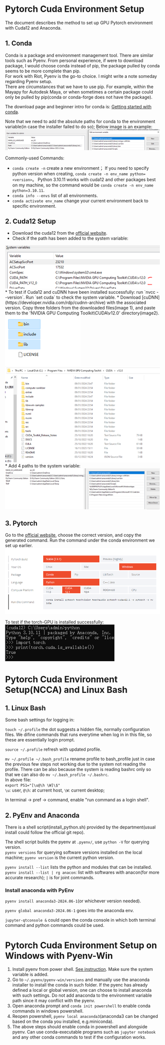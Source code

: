 # Pytorch Cuda Environment Setup

The document describes the method to set up GPU Pytorch environment with Cuda12 and Anaconda.  

## 1. Conda  
Conda is a package and environment management tool. There are similar tools such as Pyenv. From personal experience,
if were to download package, I would choose conda instead of pip, the package pulled by conda seems to be more complete
than pip.   
For work with Riot, Pyenv is the go-to choice. I might write a note someday regarding Pyenv setup.  
There are circumstances that we have to use pip. For example, within the Mayapy for Autodesk Maya, or when 
sometimes a certain package could only be pulled by pip(conda or conda-forge does not have the package).  

The download page and beginner intro for conda is: 
[Getting started with conda](https://conda.io/projects/conda/en/latest/user-guide/getting-started.html).  

Note that we need to add the absolute paths for conda to the environment variable(in case the installer failed to do 
so); Below image is an example:    
<img src="../image/torch_cuda/system_var.PNG">  

Commonly-used Commands:
* `conda create -n` create a new environment；
If you need to specify python version when creating, `conda create -n env_name python=<version>`。
Python 3.10.11 works with cuda12 and other packages best on my machine,
so the command would be `conda create -n env_name python=3.10.11`.
* `conda info --envs` list of all environments.
* `conda activate env_name` change your current environment back to specific environment.  


## 2. Cuda12 Setup  
* Download the cuda12 from the [official website](https://developer.nvidia.com/cuda-12-0-0-download-archive).
* Check if the path has been added to the system variable:  
<img src="../image/torch_cuda/cuda.PNG">    
* To test if Cuda12 and cuDNN have been installed successfully: run `nvcc --version`. Run `set cuda` to check the system 
variable.
* Download [cuDNN](https://developer.nvidia.com/rdp/cudnn-archive) with the associated version. 
Copy three folders from the downloaded files(image 1), and paste them to the 'NVIDIA GPU Computing Toolkit\CUDA\v12.0'
directory(image2).    
<img src="../image/torch_cuda/cudnn_01.PNG">  
<img src="../image/torch_cuda/cudnn_02.PNG">  
* Add 4 paths to the system variable:  
<img src="../image/torch_cuda/cuda_env_path.PNG">  


## 3. Pytorch  
Go to the [official website](https://pytorch.org/get-started/locally/), choose the correct version, and copy the 
generated command. Run the command under the conda environment we set up earlier.   
<img src="../image/torch_cuda/torch.PNG">

To test if the torch-GPU is installed successfully:  
<img src="../image/torch_cuda/torch_test.PNG">   


# Pytorch Cuda Environment Setup(NCCA) and Linux Bash  
## 1. Linux Bash
Some bash settings for logging in:  

`touch ~/.profile` the dot suggests a hidden file, normally configuration files. We difine commands that runs everytime when log in in this file, so these are essentially login prompt.  

`source ~/.profile` refresh with updated profile.   

`mv ~/.profile ~/.bash_profile` rename profile to bash_profile just in case the previous few steps not working due to the system not reading the profile. There can be also because the system is reading bashrc only so that we can also do `mv ~/.bash_profile ~/.bashrc`.  
In above file:  
`export PS1="[\u@\h \W]\$"`  
`\u`: user, `@\h`: at current host, `\W`: current desktop;  

In terminal -> pref -> command, enable "run command as a login shell".  

## 2. PyEnv and Anaconda
There is a shell script(install_python.sh) provided by the department(usual install could follow the official git repo).  

The shell script builds the pyenv at `.pyenv/`, use `python -V` for querying version.   
`pyenv versions` for querying software versions installed on the local machine; `pyenv version` is the current python version.  

`pyenv install --list` lists the python and modules that can be installed.    
`pyenv install --list | rg anacon`: list with softwares with anacon(for more accurate research); `|` is for joint commands.  

### Install anaconda with PyEnv  
`pyenv install anaconda3-2024.06-1`(or whichever version needed).   

`pyenv global anaconda3-2024.06-1` goes into the anaconda env.  

`jupyter-qtconsole &` could open the conda console in which both terminal command and python commands could be used. 


# Pytorch Cuda Environment Setup on Windows with Pyenv-Win
1. Install pyenv from power shell. [See instruction](https://github.com/pyenv-win/pyenv-win).
   Make sure the system variable is added.
2. Go to `~/.pyenv/pyenv-win/versions` and manually use the anaconda installer to install the conda in such folder.
   If the pyenc has already defined a local or global version, one can choose to install anaconda with such settings. Do not add anaconda to the environment variable path since it may conflict with the pyenv.
3. Open anaconda prompt and `conda init powershell` to enable conda commands in windows powershell. 
4. Reopen powershell, `pyenv local anaconda3`(anaconda3 can be changed based on the conda you installed, e.g.miniconda).
5. The above steps should enable conda in powershell and alongside pyenv. Can use conda-executable programs such as `jupyter notebook` and any other conda commands to test if the configuration works.






